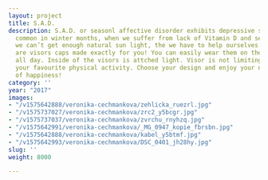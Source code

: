 ```yaml
---
layout: project
title: S.A.D.
description: S.A.D. or seasonl affective disorder exhibits depressive symptoms, mostly
  common in winter months, when we suffer from lack of Vitamin D and serotonin. When
  we can’t get enough natural sun light, the we have to help ourselves. SAD lights
  are visors caps made exactly for you! You can easily wear them on the head during
  all day. Inside of the visors is attched light. Visor is not limiting you during
  your favourite physical activity. Choose your design and enjoy your new winter full
  of happiness!
category: ''
year: "2017"
images:
- "/v1575642888/veronika-cechmankova/zehlicka_ruezrl.jpg"
- "/v1575737027/veronika-cechmankova/zrc2_y5bcgr.jpg"
- "/v1575737037/veronika-cechmankova/zvrchu_rnyhzq.jpg"
- "/v1575642991/veronika-cechmankova/_MG_0947_kopie_fbrsbn.jpg"
- "/v1575642888/veronika-cechmankova/kabel_y5btmf.jpg"
- "/v1575642993/veronika-cechmankova/DSC_0401_jh28hy.jpg"
slug: ''
weight: 8000

---
```

